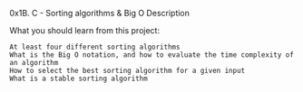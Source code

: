 0x1B. C - Sorting algorithms & Big O
Description

What you should learn from this project:

    At least four different sorting algorithms
    What is the Big O notation, and how to evaluate the time complexity of an algorithm
    How to select the best sorting algorithm for a given input
    What is a stable sorting algorithm


